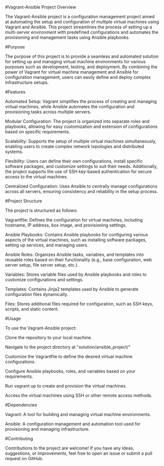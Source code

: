 #Vagrant-Ansible Project
Overview

The Vagrant-Ansible project is a configuration management project aimed at automating the setup and configuration of multiple virtual machines using Vagrant and Ansible. This project streamlines the process of setting up a multi-server environment with predefined configurations and automates the provisioning and management tasks using Ansible playbooks.

#Purpose

The purpose of this project is to provide a seamless and automated solution for setting up and managing virtual machine environments for various purposes such as development, testing, and deployment. By combining the power of Vagrant for virtual machine management and Ansible for configuration management, users can easily define and deploy complex infrastructure setups.

#Features

Automated Setup: Vagrant simplifies the process of creating and managing virtual machines, while Ansible automates the configuration and provisioning tasks across multiple servers.

Modular Configuration: The project is organized into separate roles and playbooks, allowing for easy customization and extension of configurations based on specific requirements.

Scalability: Supports the setup of multiple virtual machines simultaneously, enabling users to create complex network topologies and distributed systems.

Flexibility: Users can define their own configurations, install specific software packages, and customize settings to suit their needs. Additionally, the project supports the use of SSH key-based authentication for secure access to the virtual machines.

Centralized Configuration: Uses Ansible to centrally manage configurations across all servers, ensuring consistency and reliability in the setup process.

#Project Structure

The project is structured as follows:

Vagrantfile: Defines the configuration for virtual machines, including hostname, IP address, box image, and provisioning settings.

Ansible Playbooks: Contains Ansible playbooks for configuring various aspects of the virtual machines, such as installing software packages, setting up services, and managing users.

Ansible Roles: Organizes Ansible tasks, variables, and templates into reusable roles based on their functionality (e.g., base configuration, web server setup, file server setup, etc.).

Variables: Stores variable files used by Ansible playbooks and roles to customize configurations and settings.

Templates: Contains Jinja2 templates used by Ansible to generate configuration files dynamically.

Files: Stores additional files required for configuration, such as SSH keys, scripts, and static content.

#Usage

To use the Vagrant-Ansible project:

Clone the repository to your local machine.

Navigate to the project directory at "solution/ansible_project/"

Customize the Vagrantfile to define the desired virtual machine configurations.

Configure Ansible playbooks, roles, and variables based on your requirements.

Run vagrant up to create and provision the virtual machines.

Access the virtual machines using SSH or other remote access methods.

#Dependencies

Vagrant: A tool for building and managing virtual machine environments.

Ansible: A configuration management and automation tool used for provisioning and managing infrastructure.

#Contributing

Contributions to the project are welcome! If you have any ideas, suggestions, or improvements, feel free to open an issue or submit a pull request on GitHub.